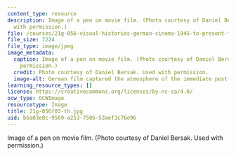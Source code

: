 ```yaml
---
content_type: resource
description: Image of a pen on movie film. (Photo courtesy of Daniel Bersak. Used
  with permission.)
file: /courses/21g-056-visual-histories-german-cinema-1945-to-present-fall-2003/b6a03e8c9569a253750653aef3c76e96_21g-056f03-th.jpg
file_size: 7224
file_type: image/jpeg
image_metadata:
  caption: Image of a pen on movie film. (Photo courtesy of Daniel Bersak. Used with
    permission.)
  credit: Photo courtesy of Daniel Bersak. Used with permission.
  image-alt: German film captured the atmosphere of the immediate post-war years.
learning_resource_types: []
license: https://creativecommons.org/licenses/by-nc-sa/4.0/
ocw_type: OCWImage
resourcetype: Image
title: 21g-056f03-th.jpg
uid: b6a03e8c-9569-a253-7506-53aef3c76e96
---
```

Image of a pen on movie film. (Photo courtesy of Daniel Bersak. Used with permission.)